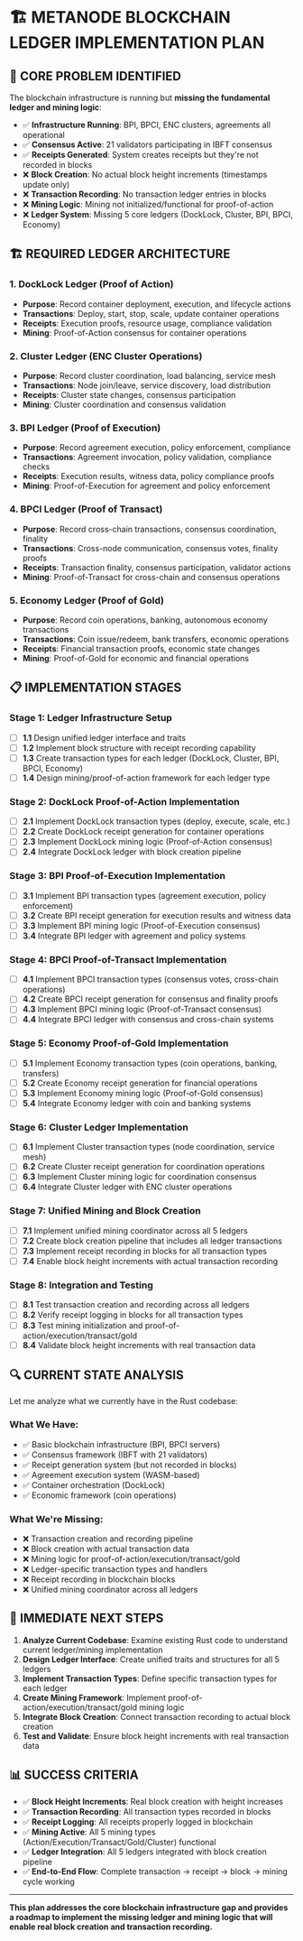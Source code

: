 # 🏗️ **METANODE BLOCKCHAIN LEDGER IMPLEMENTATION PLAN**

## 🎯 **CORE PROBLEM IDENTIFIED**

The blockchain infrastructure is running but **missing the fundamental ledger and mining logic**:

- ✅ **Infrastructure Running**: BPI, BPCI, ENC clusters, agreements all operational
- ✅ **Consensus Active**: 21 validators participating in IBFT consensus  
- ✅ **Receipts Generated**: System creates receipts but they're not recorded in blocks
- ❌ **Block Creation**: No actual block height increments (timestamps update only)
- ❌ **Transaction Recording**: No transaction ledger entries in blocks
- ❌ **Mining Logic**: Mining not initialized/functional for proof-of-action
- ❌ **Ledger System**: Missing 5 core ledgers (DockLock, Cluster, BPI, BPCI, Economy)

## 🏗️ **REQUIRED LEDGER ARCHITECTURE**

### **1. DockLock Ledger** (Proof of Action)
- **Purpose**: Record container deployment, execution, and lifecycle actions
- **Transactions**: Deploy, start, stop, scale, update container operations
- **Receipts**: Execution proofs, resource usage, compliance validation
- **Mining**: Proof-of-Action consensus for container operations

### **2. Cluster Ledger** (ENC Cluster Operations)  
- **Purpose**: Record cluster coordination, load balancing, service mesh
- **Transactions**: Node join/leave, service discovery, load distribution
- **Receipts**: Cluster state changes, consensus participation
- **Mining**: Cluster coordination and consensus validation

### **3. BPI Ledger** (Proof of Execution)
- **Purpose**: Record agreement execution, policy enforcement, compliance
- **Transactions**: Agreement invocation, policy validation, compliance checks
- **Receipts**: Execution results, witness data, policy compliance proofs
- **Mining**: Proof-of-Execution for agreement and policy enforcement

### **4. BPCI Ledger** (Proof of Transact)
- **Purpose**: Record cross-chain transactions, consensus coordination, finality
- **Transactions**: Cross-node communication, consensus votes, finality proofs
- **Receipts**: Transaction finality, consensus participation, validator actions
- **Mining**: Proof-of-Transact for cross-chain and consensus operations

### **5. Economy Ledger** (Proof of Gold)
- **Purpose**: Record coin operations, banking, autonomous economy transactions
- **Transactions**: Coin issue/redeem, bank transfers, economic operations
- **Receipts**: Financial transaction proofs, economic state changes
- **Mining**: Proof-of-Gold for economic and financial operations

## 📋 **IMPLEMENTATION STAGES**

### **Stage 1: Ledger Infrastructure Setup**
- [ ] **1.1** Design unified ledger interface and traits
- [ ] **1.2** Implement block structure with receipt recording capability
- [ ] **1.3** Create transaction types for each ledger (DockLock, Cluster, BPI, BPCI, Economy)
- [ ] **1.4** Design mining/proof-of-action framework for each ledger type

### **Stage 2: DockLock Proof-of-Action Implementation**
- [ ] **2.1** Implement DockLock transaction types (deploy, execute, scale, etc.)
- [ ] **2.2** Create DockLock receipt generation for container operations
- [ ] **2.3** Implement DockLock mining logic (Proof-of-Action consensus)
- [ ] **2.4** Integrate DockLock ledger with block creation pipeline

### **Stage 3: BPI Proof-of-Execution Implementation**
- [ ] **3.1** Implement BPI transaction types (agreement execution, policy enforcement)
- [ ] **3.2** Create BPI receipt generation for execution results and witness data
- [ ] **3.3** Implement BPI mining logic (Proof-of-Execution consensus)
- [ ] **3.4** Integrate BPI ledger with agreement and policy systems

### **Stage 4: BPCI Proof-of-Transact Implementation**
- [ ] **4.1** Implement BPCI transaction types (consensus votes, cross-chain operations)
- [ ] **4.2** Create BPCI receipt generation for consensus and finality proofs
- [ ] **4.3** Implement BPCI mining logic (Proof-of-Transact consensus)
- [ ] **4.4** Integrate BPCI ledger with consensus and cross-chain systems

### **Stage 5: Economy Proof-of-Gold Implementation**
- [ ] **5.1** Implement Economy transaction types (coin operations, banking, transfers)
- [ ] **5.2** Create Economy receipt generation for financial operations
- [ ] **5.3** Implement Economy mining logic (Proof-of-Gold consensus)
- [ ] **5.4** Integrate Economy ledger with coin and banking systems

### **Stage 6: Cluster Ledger Implementation**
- [ ] **6.1** Implement Cluster transaction types (node coordination, service mesh)
- [ ] **6.2** Create Cluster receipt generation for coordination operations
- [ ] **6.3** Implement Cluster mining logic for coordination consensus
- [ ] **6.4** Integrate Cluster ledger with ENC cluster operations

### **Stage 7: Unified Mining and Block Creation**
- [ ] **7.1** Implement unified mining coordinator across all 5 ledgers
- [ ] **7.2** Create block creation pipeline that includes all ledger transactions
- [ ] **7.3** Implement receipt recording in blocks for all transaction types
- [ ] **7.4** Enable block height increments with actual transaction recording

### **Stage 8: Integration and Testing**
- [ ] **8.1** Test transaction creation and recording across all ledgers
- [ ] **8.2** Verify receipt logging in blocks for all transaction types
- [ ] **8.3** Test mining initialization and proof-of-action/execution/transact/gold
- [ ] **8.4** Validate block height increments with real transaction data

## 🔍 **CURRENT STATE ANALYSIS**

Let me analyze what we currently have in the Rust codebase:

### **What We Have:**
- ✅ Basic blockchain infrastructure (BPI, BPCI servers)
- ✅ Consensus framework (IBFT with 21 validators)
- ✅ Receipt generation system (but not recorded in blocks)
- ✅ Agreement execution system (WASM-based)
- ✅ Container orchestration (DockLock)
- ✅ Economic framework (coin operations)

### **What We're Missing:**
- ❌ Transaction creation and recording pipeline
- ❌ Block creation with actual transaction data
- ❌ Mining logic for proof-of-action/execution/transact/gold
- ❌ Ledger-specific transaction types and handlers
- ❌ Receipt recording in blockchain blocks
- ❌ Unified mining coordinator across all ledgers

## 🎯 **IMMEDIATE NEXT STEPS**

1. **Analyze Current Codebase**: Examine existing Rust code to understand current ledger/mining implementation
2. **Design Ledger Interface**: Create unified traits and structures for all 5 ledgers
3. **Implement Transaction Types**: Define specific transaction types for each ledger
4. **Create Mining Framework**: Implement proof-of-action/execution/transact/gold mining logic
5. **Integrate Block Creation**: Connect transaction recording to actual block creation
6. **Test and Validate**: Ensure block height increments with real transaction data

## 📊 **SUCCESS CRITERIA**

- ✅ **Block Height Increments**: Real block creation with height increases
- ✅ **Transaction Recording**: All transaction types recorded in blocks
- ✅ **Receipt Logging**: All receipts properly logged in blockchain
- ✅ **Mining Active**: All 5 mining types (Action/Execution/Transact/Gold/Cluster) functional
- ✅ **Ledger Integration**: All 5 ledgers integrated with block creation pipeline
- ✅ **End-to-End Flow**: Complete transaction → receipt → block → mining cycle working

---

**This plan addresses the core blockchain infrastructure gap and provides a roadmap to implement the missing ledger and mining logic that will enable real block creation and transaction recording.**
